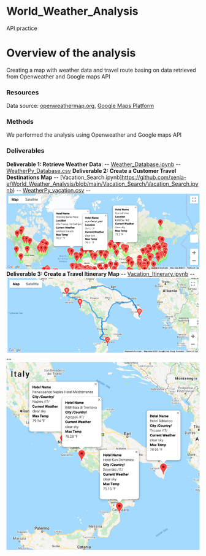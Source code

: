# World_Weather_Analysis
API practice 

# Overview of the analysis 
Creating a map with weather data and travel route basing on data retrieved from Openweather and Google maps API

### Resources
Data source: [openweathermap.org](https://openweathermap.org/), [Google Maps Platform](https://console.cloud.google.com)

### Methods
We performed the analysis using Openweather and Google maps API 

### Deliverables 
**Deliverable 1: Retrieve Weather Data**: 
 -- [Weather_Database.ipynb](https://github.com/xenia-e/World_Weather_Analysis/blob/main/Weather_Database/Weather_Database.ipynb)
 -- [WeatherPy_Database.csv](hhttps://github.com/xenia-e/World_Weather_Analysis/blob/main/Weather_Database/WeatherPy_Database.csv)
**Deliverable 2: Create a Customer Travel Destinations Map** 
 -- [Vacation_Search.ipynb]https://github.com/xenia-e/World_Weather_Analysis/blob/main/Vacation_Search/Vacation_Search.ipynb)
 -- [WeatherPy_vacation.csv](https://github.com/xenia-e/World_Weather_Analysis/blob/main/Vacation_Search/WeatherPy_vacation.csv)
 -- ![WeatherPy_vacation_map.png](https://github.com/xenia-e/World_Weather_Analysis/blob/main/Vacation_Search/WeatherPy_vacation_map.png)
**Deliverable 3: Create a Travel Itinerary Map** 
 -- [Vacation_Itinerary.ipynb](https://github.com/xenia-e/World_Weather_Analysis/blob/main/Vacation_Itinerary/Vacation_Itinerary.ipynb)
 -- ![WeatherPy_travel_map.png](https://github.com/xenia-e/World_Weather_Analysis/blob/main/Vacation_Itinerary/WeatherPy_travel_map.png)
 -- ![WeatherPy_travel_map_markers.png](https://github.com/xenia-e/World_Weather_Analysis/blob/main/Vacation_Itinerary/WeatherPy_travel_map_markers.png)